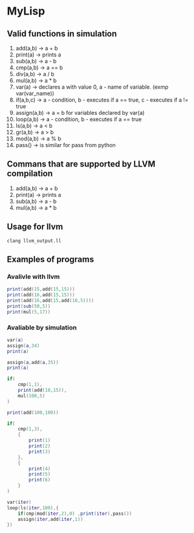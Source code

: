 # MyLisp

## Valid functions in simulation
 1. add(a,b) -> a + b 
 2. print(a) -> prints a
 3. sub(a,b) -> a - b
 4. cmp(a,b) -> a == b
 5. div(a,b) -> a / b
 6. mul(a,b) -> a * b
 7. var(a) -> declares a with value 0, a - name of variable. (exmp var(var_name))
 8. if(a,b,c) -> a - condition, b - executes if a == true, c - executes if a != true
 9.  assign(a,b) -> a = b for variables declared by var(a)
 10. loop(a,b) -> a - condition, b - executes if a == true
 11. ls(a,b) ->  a < b
 12. gr(a,b) -> a > b
 13. mod(a,b) -> a % b
 14. pass() -> is similar for pass from python
## Commans that are supported by LLVM compilation
 1. add(a,b) -> a + b 
 2. print(a) -> prints a
 3. sub(a,b) -> a - b
 4. mul(a,b) -> a * b
 
 ## Usage for llvm
```
clang llvm_output.ll
```
## Examples of programs
### Avalivle with llvm
```lua
print(add(15,add(15,15)))
print(add(16,add(15,15)))
print(add(16,add(15,add(10,5))))
print(sub(50,5))
print(mul(5,17))
```
### Avaliable by simulation
```lua
var(a)
assign(a,34)
print(a)

assign(a,add(a,35))
print(a)

if(
    cmp(1,1),
    print(add(10,15)),
    mul(100,5)
)

print(add(100,100))
```
```lua
if(
    cmp(1,3),
    {
        print(1)
        print(2)
        print(3)
    },
    {
        print(4)
        print(5)
        print(6)
    }
)
```
```lua
var(iter)
loop(ls(iter,100),{
    if(cmp(mod(iter,2),0) ,print(iter),pass())
    assign(iter,add(iter,1))
})
```